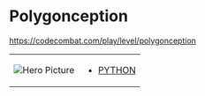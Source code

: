 # Polygonception 

https://codecombat.com/play/level/polygonception
<table>
<tr>
<td>

![Hero Picture](hero.png?raw=true "Hero Picture")

</td>
<td>
<ul>
<li>

[PYTHON](Polygonception.py)

</li>
</td>
</tr>
<table>